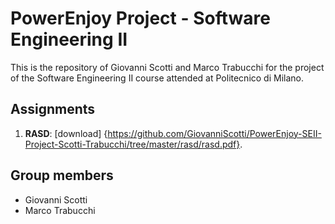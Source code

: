 # PowerEnjoy Project - Software Engineering II
This is the repository of Giovanni Scotti and Marco Trabucchi for the project of the Software Engineering II course attended at Politecnico di Milano.

## Assignments
1. **RASD**: [download] {https://github.com/GiovanniScotti/PowerEnjoy-SEII-Project-Scotti-Trabucchi/tree/master/rasd/rasd.pdf}.

## Group members
* Giovanni Scotti
* Marco Trabucchi